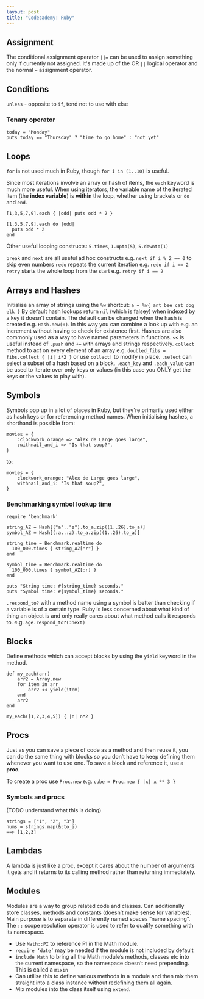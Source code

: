 ```yaml
---
layout: post
title: "Codecademy: Ruby"
---
```


## Assignment
The conditional assignment operator  `||=` can be used to assign something only if currently not assigned. It's made up of the OR `||` logical operator and the normal `=` assignment operator.

## Conditions
`unless` - opposite to `if`, tend not to use with else

### Tenary operator

```
today = "Monday"
puts today == "Thursday" ? "time to go home" : "not yet"
```

## Loops
`for` is not used much in Ruby, though `for i in (1..10)` is useful.

Since most iterations involve an array or hash of items, the `each` keyword is much more useful.
When using iterators, the variable name of the iterated item (the **index variable**) is **within** the loop, whether using brackets or `do` and `end`.

`[1,3,5,7,9].each { |odd| puts odd * 2 }`
```
[1,3,5,7,9].each do |odd|
  puts odd * 2
end
```

Other useful looping constructs:
`5.times`, `1.upto(5)`, `5.downto(1)`

`break` and `next` are all useful ad hoc constructs e.g. `next if i % 2 == 0` to skip even numbers
`redo` repeats the current iteration e.g. `redo if i == 2`
`retry`  starts the whole loop from the start e.g. `retry if i == 2`

## Arrays and Hashes
Initialise an array of strings using the `%w` shortcut: `a = %w{ ant bee cat dog elk }`
By default hash lookups return `nil` (which is falsey) when indexed by a key it doesn’t contain. The default can be changed when the hash is created e.g. `Hash.new(0)`. In this way you can combine a look up with e.g. an increment without having to check for existence first.
Hashes are also commonly used as a way to have named parameters in functions.
`<<` is useful instead of `.push` and `+=` with arrays and strings respectively.
`collect`  method to act on every element of an array e.g.  `doubled_fibs = fibs.collect { |i| i*2 }` or use `collect!` to modify in place.
`.select` can select a subset of a hash based on a block.
`.each_key` and `.each_value` can be used to iterate over only keys or values (in this case you ONLY get the keys or the values to play with).

## Symbols
Symbols pop up in a lot of places in Ruby, but they're primarily used either as hash keys or for referencing method names. 
When initialising hashes, a shorthand is possible from:
```
movies = {
    :clockwork_orange => "Alex de Large goes large",
    :withnail_and_i => "Is that soup?",
}
```
to:
```
movies = {
    clockwork_orange: "Alex de Large goes large",
    withnail_and_i: "Is that soup?",
}
```

### Benchmarking symbol lookup time
```
require 'benchmark'

string_AZ = Hash[("a".."z").to_a.zip((1..26).to_a)]
symbol_AZ = Hash[(:a..:z).to_a.zip((1..26).to_a)]

string_time = Benchmark.realtime do
  100_000.times { string_AZ["r"] }
end

symbol_time = Benchmark.realtime do
  100_000.times { symbol_AZ[:r] }
end

puts "String time: #{string_time} seconds."
puts "Symbol time: #{symbol_time} seconds."
```

`.respond_to?` with a method name using a symbol is better than checking if a variable is of a certain type. Ruby is less concerned about what kind of thing an object is and only really cares about what method calls it responds to. e.g. `age.respond_to?(:next)`

## Blocks
Define methods which can accept blocks by using the `yield` keyword in the method.
```
def my_each(arr)
    arr2 = Array.new
    for item in arr
        arr2 << yield(item)
    end
    arr2
end

my_each([1,2,3,4,5]) { |n| n*2 }
```

## Procs
Just as you can save a piece of code as a method and then reuse it, you can do the same thing with blocks so you don’t have to keep defining them whenever you want to use one. To save a block and reference it, use a **proc**.

To create a proc use `Proc.new` e.g. `cube = Proc.new { |x| x ** 3 }`

### Symbols and procs
(TODO understand what this is doing)
```
strings = ["1", "2", "3"]
nums = strings.map(&:to_i)
==> [1,2,3]
```

## Lambdas
A lambda is just like a proc, except it cares about the number of arguments it gets and it returns to its calling method rather than returning immediately.

## Modules
Modules are a way to group related code and classes. Can additionally store classes, methods and constants (doesn’t make sense for variables). Main purpose is to separate in differently named spaces “name spacing”. The `::` scope resolution operator is used to refer to qualify something with its namespace.

* Use `Math::PI` to reference PI in the Math module. 
* `require ‘date’` may be needed if the module is not included by default
* `include Math`  to bring all the Math module’s methods, classes etc into the current namespace, so the namespace doesn’t need prepending. This is called a `mixin`
* Can utilise this to define various methods in a module and then mix them straight into a class instance without redefining them all again.
* Mix modules into the class itself using `extend`.